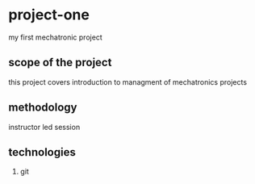 # project-one
my first mechatronic project

## scope of the project
this project covers introduction to managment of mechatronics projects

 ## methodology 
 instructor led session

 ## technologies
 1. git
